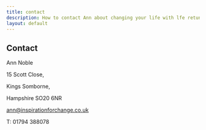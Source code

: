 ```yaml
---
title: contact
description: How to contact Ann about changing your life with lfe retuning.
layout: default
---
```

## Contact

Ann Noble

15 Scott Close,

Kings Somborne,

Hampshire&nbsp;SO20 6NR

ann@inspirationforchange.co.uk

T: 01794 388078